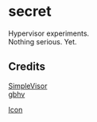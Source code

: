 # secret

Hypervisor experiments.  
Nothing serious. Yet.

## Credits

<a href="https://github.com/ionescu007/SimpleVisor">SimpleVisor</a>  
<a href="https://github.com/Gbps/gbhv/tree/master/gbhv">gbhv</a> 
 
<a href="https://www.flaticon.com/free-icon/cyber-security_2092663?related_id=2092663&origin=tag" title="cyber security icons">Icon</a>